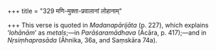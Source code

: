 +++
title = "329 मणि-मुक्ता-प्रवालानां लोहानाम्"

+++
This verse is quoted in *Madanapārijāta* (p. 227), which explains
‘*lohānām*’ as *metals*;—in *Parāśaramādhava* (Ācāra, p. 417);—and in
*Nṛsiṃhaprasāda* (Āhnika, 36a, and Saṃskāra 74a).


